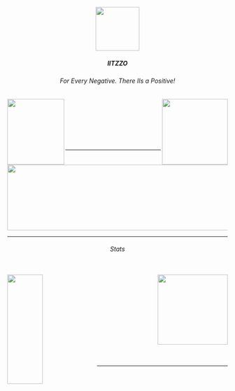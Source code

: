 <br/>

<div align="center">
<img src="https://cdn.discordapp.com/attachments/933423549539029063/971011490201104384/unknown.png" align="cenrter" height="100" width="100" />
</div>

##### <div align="center"> IITZZO </div>
###### <div align="center"> For Every Negative. There IIs a Positive! </div>



<div align="left">
<a href="https://discord.gg/irgenesis"><img src="https://cdn.discordapp.com/attachments/933423549539029063/971007613913415710/g.png" align="left" height="150" width="130" ></a></div>


<div align="right">
<a href="https://www.instagram.com/e.black_roze/"><img src="https://cdn.discordapp.com/attachments/933423549539029063/971007790875312178/cc.png" align="right" height="150" width="150" ></a></div>
<br/><br/><br/><br/><br/><br/>

----

<div align="center">
<img src="https://cdn.discordapp.com/attachments/933423549539029063/971003832198909972/20220503_143336_0000_preview_rev_1.png" align="cenrter" height="150" width="550" />
</div>

----

###### <div align="center">Stats</div><br/>

<div align="left"><img src="https://github-readme-stats.vercel.app/api?username=IITZZO&theme=buefy" align="left" height="250" style="width: 40%" /></div>


<div align="right"><img src="https://github-readme-stats.vercel.app/api/top-langs/?username=IITZZO&theme=buefy" align="center" height="160" right="width: 40%" /></div>
<br/><br/>

----

